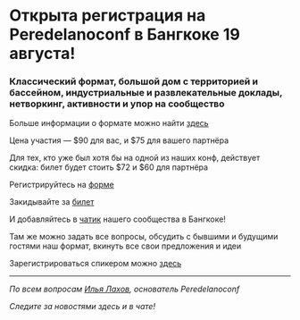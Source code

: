 # Открыта регистрация на **Peredelanoconf** в Бангкоке 19 августа!

### Классический формат, большой дом с территорией и бассейном, индустриальные и развлекательные доклады, нетворкинг, активности и упор на сообщество

Больше информации о формате можно найти [здесь](/./confs/standard.md)

Цена участия — $90 для вас, и $75 для вашего партнёра

Для тех, кто уже был хотя бы на одной из наших конф, действует скидка: билет будет стоить $72 и $60 для партнёра

Регистрируйтесь на [форме](https://docs.google.com/forms/d/1ZJLyU6L7e5V1Vd4KTM9wspSwtfZ8K8dOPYieKukrfEs)

Закидывайте за [билет](/./guides/how-to-pay.md)

И добавляйтесь в [чатик](https://t.me/peredelanoconf_bangkok) нашего сообщества в Бангкоке! 

Там же можно задать все вопросы, обсудить с бывшими и будущими гостями наш формат, вкинуть все свои предложения и идеи

Зарегистрироваться спикером можно [здесь](/./guides/tech-speech.md)

---

_По всем вопросам [Илья Лахов](https://t.me/ilakhov), основатель Peredelanoconf_

_Следите за новостями здесь и в чате!_

